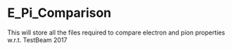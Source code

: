 # E_Pi_Comparison
This will store all the files required to compare electron and pion properties w.r.t. TestBeam 2017
